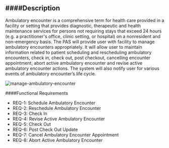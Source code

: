 ####Description
--------------
Ambulatory encounter is a comprehensive term for health care provided in a facility or setting
that provides diagnostic, therapeutic and health maintenance services for persons not
requiring stays that exceed 24 hours (e.g. a practitioner's office, clinic setting, or hospital) on
a nonresident and non-emergency basis. The PAS will provide user with facility to manage
ambulatory encounters appropriately. It will allow user to maintain information related to
patient scheduling and rescheduling ambulatory encounters, check in, check out, post
checkout, cancelling encounter appointment, abort active ambulatory encounter and revise
active ambulatory encounter actions. The system will also notify user for various events of
ambulatory encounter’s life cycle.

![manage-ambulatory-encounter](https://f.cloud.github.com/assets/5391320/1237154/005a5398-29d3-11e3-8507-834d0ea874e0.png)

####Functional Requirements
* REQ-1: Schedule Ambulatory Encounter
* REQ-2: Reschedule Ambulatory Encounter
* REQ-3: Check In
* REQ-4: Revise Active Ambulatory Encounter
* REQ-5: Check Out
* REQ-6: Post Check Out Update
* REQ-7: Cancel Ambulatory Encounter Appointment
* REQ-8: Abort Active Ambulatory Encounter
